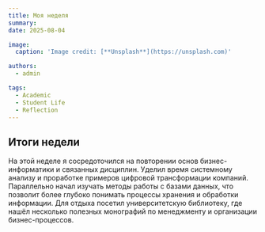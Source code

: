 ```yaml
---
title: Моя неделя
summary: 
date: 2025-08-04

image:
  caption: 'Image credit: [**Unsplash**](https://unsplash.com)'

authors:
  - admin

tags:
  - Academic
  - Student Life
  - Reflection
---
```


## Итоги недели  

На этой неделе я сосредоточился на повторении основ бизнес-информатики и связанных дисциплин. Уделил время системному анализу и проработке примеров цифровой трансформации компаний. Параллельно начал изучать методы работы с базами данных, что позволит более глубоко понимать процессы хранения и обработки информации. Для отдыха посетил университетскую библиотеку, где нашёл несколько полезных монографий по менеджменту и организации бизнес-процессов.  

